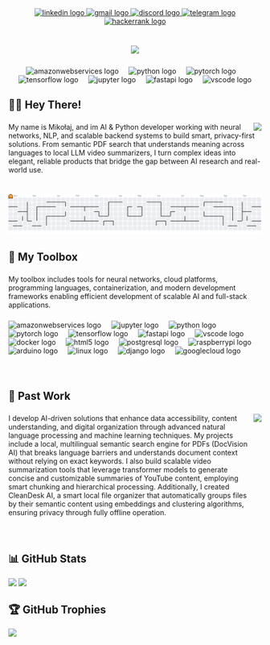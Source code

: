 <div align="center">
  <a href="https://www.linkedin.com/in/mikolajjaros/" target="_blank">
    <img src="https://img.shields.io/static/v1?message=LinkedIn&logo=linkedin&label=&color=0077B5&logoColor=white&labelColor=&style=for-the-badge" height="25" alt="linkedin logo"  />
  </a>
  <a href="mailto:mixdevv@gmail.com" target="_blank">
    <img src="https://img.shields.io/static/v1?message=Gmail&logo=gmail&label=&color=D14836&logoColor=white&labelColor=&style=for-the-badge" height="25" alt="gmail logo"  />
  </a>
  <a href="discord.com/users/712253379283255357" target="_blank">
    <img src="https://img.shields.io/static/v1?message=Discord&logo=discord&label=&color=7289DA&logoColor=white&labelColor=&style=for-the-badge" height="25" alt="discord logo"  />
  </a>
  <a href="https://t.me/mikolaj_jaros" target="_blank">
    <img src="https://img.shields.io/static/v1?message=Telegram&logo=telegram&label=&color=2CA5E0&logoColor=white&labelColor=&style=for-the-badge" height="25" alt="telegram logo"  />
  </a>
  <a href="https://www.hackerrank.com/profile/mik_jaros" traget="_blank">
    <img src="https://img.shields.io/static/v1?message=HackerRank&logo=hackerrank&label=&color=2EC866&logoColor=white&labelColor=&style=for-the-badge" height="25" alt="hackerrank logo"  />
  </a>
</div>


###

<br clear="both">

<div align="center">
  <img src="https://s14.gifyu.com/images/bNWVY.gif"  />
</div>

###

<div align="center">
  <img src="https://skillicons.dev/icons?i=aws" height="40" alt="amazonwebservices logo"  />
  <img width="12" />
  <img src="https://cdn.jsdelivr.net/gh/devicons/devicon/icons/python/python-original.svg" height="40" alt="python logo"  />
  <img width="12" />
  <img src="https://cdn.jsdelivr.net/gh/devicons/devicon/icons/pytorch/pytorch-original.svg" height="40" alt="pytorch logo"  />
  <img width="12" />
  <img src="https://cdn.jsdelivr.net/gh/devicons/devicon/icons/tensorflow/tensorflow-original.svg" height="40" alt="tensorflow logo"  />
  <img width="12" />
  <img src="https://cdn.jsdelivr.net/gh/devicons/devicon/icons/jupyter/jupyter-original.svg" height="40" alt="jupyter logo"  />
  <img width="12" />
  <img src="https://cdn.jsdelivr.net/gh/devicons/devicon/icons/fastapi/fastapi-original.svg" height="40" alt="fastapi logo"  />
  <img width="12" />
  <img src="https://cdn.jsdelivr.net/gh/devicons/devicon/icons/vscode/vscode-original.svg" height="40" alt="vscode logo"  />
</div>

###

<h2 align="left">👩‍💻  Hey There!</h2>

###

<img align="right" src="https://visitor-badge.laobi.icu/badge?page_id=Mielone2Good.Mielone2Good&right_color=aqua&left_text=Profile%20Visitors"  />

###

<p align="left">My name is Mikołaj, and im AI & Python developer working with neural networks, NLP, and scalable backend systems to build smart, privacy-first solutions. From semantic PDF search that understands meaning across languages to local LLM video summarizers, I turn complex ideas into elegant, reliable products that bridge the gap between AI research and real-world use.</p>

###

<br clear="both">

<picture>
  <source media="(prefers-color-scheme: dark)" srcset="https://raw.githubusercontent.com/Mielone2Good/Mielone2Good/output/pacman-contribution-graph-dark.svg">
  <source media="(prefers-color-scheme: light)" srcset="https://raw.githubusercontent.com/Mielone2Good/Mielone2Good/output/pacman-contribution-graph.svg">
  <img alt="pacman contribution graph" src="https://raw.githubusercontent.com/Mielone2Good/Mielone2Good/output/pacman-contribution-graph.svg">
</picture>

###

<h2 align="left">🧰  My Toolbox</h2>

###

<p align="left">My toolbox includes tools for neural networks, cloud platforms, programming languages, containerization, and modern development frameworks enabling efficient development of scalable AI and full-stack applications.</p>

###

<div align="left">
  <img src="https://cdn.jsdelivr.net/gh/devicons/devicon/icons/amazonwebservices/amazonwebservices-line-wordmark.svg" height="40" alt="amazonwebservices logo"  />
  <img width="12" />
  <img src="https://cdn.jsdelivr.net/gh/devicons/devicon/icons/jupyter/jupyter-original.svg" height="40" alt="jupyter logo"  />
  <img width="12" />
  <img src="https://cdn.jsdelivr.net/gh/devicons/devicon/icons/python/python-original.svg" height="40" alt="python logo"  />
  <img width="12" />
  <img src="https://cdn.jsdelivr.net/gh/devicons/devicon/icons/pytorch/pytorch-original.svg" height="40" alt="pytorch logo"  />
  <img width="12" />
  <img src="https://cdn.jsdelivr.net/gh/devicons/devicon/icons/tensorflow/tensorflow-original.svg" height="40" alt="tensorflow logo"  />
  <img width="12" />
  <img src="https://cdn.simpleicons.org/fastapi/009688" height="40" alt="fastapi logo"  />
  <img width="12" />
  <img src="https://cdn.jsdelivr.net/gh/devicons/devicon/icons/vscode/vscode-original.svg" height="40" alt="vscode logo"  />
  <img width="12" />
  <img src="https://cdn.simpleicons.org/docker/2496ED" height="40" alt="docker logo"  />
  <img width="12" />
  <img src="https://cdn.simpleicons.org/html5/E34F26" height="40" alt="html5 logo"  />
  <img width="12" />
  <img src="https://cdn.simpleicons.org/postgresql/4169E1" height="40" alt="postgresql logo"  />
  <img width="12" />
  <img src="https://cdn.jsdelivr.net/gh/devicons/devicon/icons/raspberrypi/raspberrypi-original.svg" height="40" alt="raspberrypi logo"  />
  <img width="12" />
  <img src="https://cdn.jsdelivr.net/gh/devicons/devicon/icons/arduino/arduino-original.svg" height="40" alt="arduino logo"  />
  <img width="12" />
  <img src="https://cdn.jsdelivr.net/gh/devicons/devicon/icons/linux/linux-original.svg" height="40" alt="linux logo"  />
  <img width="12" />
  <img src="https://cdn.jsdelivr.net/gh/devicons/devicon/icons/django/django-plain.svg" height="40" alt="django logo"  />
  <img width="12" />
  <img src="https://cdn.jsdelivr.net/gh/devicons/devicon/icons/googlecloud/googlecloud-original.svg" height="40" alt="googlecloud logo"  />
</div>

###

<br clear="both">

<h2 align="left">💼  Past Work</h2>

###

<img align="right" height="200" src="https://media1.giphy.com/media/v1.Y2lkPTc5MGI3NjExMjQ1ajN3bmg3anFrOTV5MzdxZzZyNG5hNjlpcWZ3YjNqNzQ3aHp5OCZlcD12MV9pbnRlcm5hbF9naWZfYnlfaWQmY3Q9Zw/zOvBKUUEERdNm/giphy.gif"  />

###

<p align="left">I develop AI-driven solutions that enhance data accessibility, content understanding, and digital organization through advanced natural language processing and machine learning techniques. My projects include a local, multilingual semantic search engine for PDFs (DocVision AI) that breaks language barriers and understands document context without relying on exact keywords. I also build scalable video summarization tools that leverage transformer models to generate concise and customizable summaries of YouTube content, employing smart chunking and hierarchical processing. Additionally, I created CleanDesk AI, a smart local file organizer that automatically groups files by their semantic content using embeddings and clustering algorithms, ensuring privacy through fully offline operation.</p>

###

<br clear="both">

## 📊 GitHub Stats
![](https://nirzak-streak-stats.vercel.app/?user=Mielone2Good&theme=dark&hide_border=true)
![](https://github-readme-stats.vercel.app/api/top-langs/?username=Mielone2Good&theme=dark&hide_border=true&include_all_commits=false&count_private=true&layout=compact)

## 🏆 GitHub Trophies
![](https://github-profile-trophy.vercel.app/?username=Mielone2Good&theme=gruvbox&no-frame=true&no-bg=false&margin-w=4)

